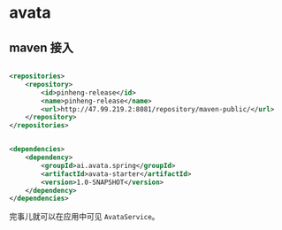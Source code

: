 # avata

## maven 接入

```xml

<repositories>
    <repository>
        <id>pinheng-release</id>
        <name>pinheng-release</name>
        <url>http://47.99.219.2:8081/repository/maven-public/</url>
    </repository>
</repositories>
```

```xml

<dependencies>
    <dependency>
        <groupId>ai.avata.spring</groupId>
        <artifactId>avata-starter</artifactId>
        <version>1.0-SNAPSHOT</version>
    </dependency>
</dependencies>
```

完事儿就可以在应用中可见 `AvataService`。
